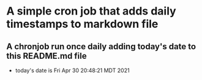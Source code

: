 A simple cron job that adds daily timestamps to markdown file
============================================================
## A chronjob run once daily adding today's date to this README.md file
* today's date is Fri Apr 30 20:48:21 MDT 2021
